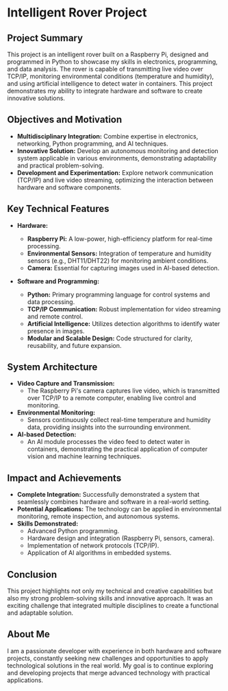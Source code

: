 # Intelligent Rover Project

## Project Summary

This project is an intelligent rover built on a Raspberry Pi, designed and programmed in Python to showcase my skills in electronics, programming, and data analysis. The rover is capable of transmitting live video over TCP/IP, monitoring environmental conditions (temperature and humidity), and using artificial intelligence to detect water in containers. This project demonstrates my ability to integrate hardware and software to create innovative solutions.

## Objectives and Motivation

- **Multidisciplinary Integration:** Combine expertise in electronics, networking, Python programming, and AI techniques.
- **Innovative Solution:** Develop an autonomous monitoring and detection system applicable in various environments, demonstrating adaptability and practical problem-solving.
- **Development and Experimentation:** Explore network communication (TCP/IP) and live video streaming, optimizing the interaction between hardware and software components.

## Key Technical Features

- **Hardware:**
  - **Raspberry Pi:** A low-power, high-efficiency platform for real-time processing.
  - **Environmental Sensors:** Integration of temperature and humidity sensors (e.g., DHT11/DHT22) for monitoring ambient conditions.
  - **Camera:** Essential for capturing images used in AI-based detection.

- **Software and Programming:**
  - **Python:** Primary programming language for control systems and data processing.
  - **TCP/IP Communication:** Robust implementation for video streaming and remote control.
  - **Artificial Intelligence:** Utilizes detection algorithms to identify water presence in images.
  - **Modular and Scalable Design:** Code structured for clarity, reusability, and future expansion.

## System Architecture

- **Video Capture and Transmission:**
  - The Raspberry Pi's camera captures live video, which is transmitted over TCP/IP to a remote computer, enabling live control and monitoring.
- **Environmental Monitoring:**
  - Sensors continuously collect real-time temperature and humidity data, providing insights into the surrounding environment.
- **AI-based Detection:**
  - An AI module processes the video feed to detect water in containers, demonstrating the practical application of computer vision and machine learning techniques.

## Impact and Achievements

- **Complete Integration:** Successfully demonstrated a system that seamlessly combines hardware and software in a real-world setting.
- **Potential Applications:** The technology can be applied in environmental monitoring, remote inspection, and autonomous systems.
- **Skills Demonstrated:**
  - Advanced Python programming.
  - Hardware design and integration (Raspberry Pi, sensors, camera).
  - Implementation of network protocols (TCP/IP).
  - Application of AI algorithms in embedded systems.

## Conclusion

This project highlights not only my technical and creative capabilities but also my strong problem-solving skills and innovative approach. It was an exciting challenge that integrated multiple disciplines to create a functional and adaptable solution.

## About Me

I am a passionate developer with experience in both hardware and software projects, constantly seeking new challenges and opportunities to apply technological solutions in the real world. My goal is to continue exploring and developing projects that merge advanced technology with practical applications.



